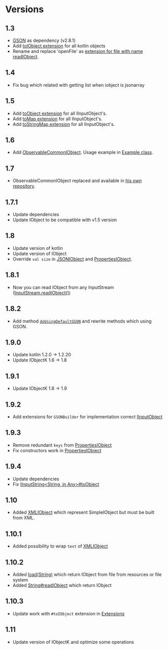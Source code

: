 # Versions

## 1.3

* [GSON](https://github.com/google/gson) as dependency (v2.8.1)
* Add [toIObject extension](src/main/kotlin/com/github/insanusmokrassar/IObjectKRealisations/Extensions.kt) for all kotlin objects
* Rename and replace 'openFile' as [extension for file with name readIObject](src/main/kotlin/com/github/insanusmokrassar/IObjectKRealisations/Extensions.kt).

## 1.4

* Fix bug which related with getting list when iobject is jsonarray

## 1.5

* Add [toObject extension](src/main/kotlin/com/github/insanusmokrassar/IObjectKRealisations/Extensions.kt) for all IInputObject's.
* Add [toMap extension](src/main/kotlin/com/github/insanusmokrassar/IObjectKRealisations/Extensions.kt) for all IInputObject's.
* Add [toStringMap extension](src/main/kotlin/com/github/insanusmokrassar/IObjectKRealisations/Extensions.kt) for all IInputObject's.

## 1.6

* Add [ObservableCommonIObject](src/main/kotlin/com/github/insanusmokrassar/IObjectKRealisations/ObservableIObject.kt).
Usage example in [Example class](src/main/kotlin/com/github/insanusmokrassar/IObjectKRealisations/Example.kt).

## 1.7

* ObservableCommonIObject replaced and available in [his own repository](https://github.com/InsanusMokrassar/IObjectKObservable).

## 1.7.1

* Update dependencies
* Update IObject to be compatible with v1.5 version

## 1.8

* Update version of kotlin
* Update version of IObject
* Override `val size` in [JSONIObject](src/main/kotlin/com/github/insanusmokrassar/IObjectKRealisations/JSONIObject.kt) 
and [PropertiesIObject](src/main/kotlin/com/github/insanusmokrassar/IObjectKRealisations/PropertiesIObject.kt).

## 1.8.1

* Now you can read IObject from any InputStream
([InputStream.readIObject()](src/main/kotlin/com/github/insanusmokrassar/IObjectKRealisations/Extensions.kt))

## 1.8.2

* Add method [`doUsingDefaultGSON`](src/main/kotlin/com/github/insanusmokrassar/IObjectKRealisations/Extensions.kt) and
rewrite methods which using GSON.

## 1.9.0

* Update kotlin 1.2.0 -> 1.2.20
* Update IObjectK 1.6 -> 1.8

## 1.9.1

* Update IObjectK 1.8 -> 1.9

## 1.9.2

* Add extensions for `GSONBuilder` for implementation correct [IInputObject](src/main/kotlin/com/github/insanusmokrassar/IObjectKRealisations/Extensions.kt)

## 1.9.3

* Remove redundant `keys` from [PropertiesIObject](src/main/kotlin/com/github/insanusmokrassar/IObjectKRealisations/PropertiesIObject.kt)
* Fix constructors work in [PropertiesIObject](src/main/kotlin/com/github/insanusmokrassar/IObjectKRealisations/PropertiesIObject.kt)

## 1.9.4

* Update dependencies
* Fix [IInputString<String, in Any>#toObject](src/main/kotlin/com/github/insanusmokrassar/IObjectKRealisations/Extensions.kt#25)

## 1.10

* Added [XMLIObject](src/main/kotlin/com/github/insanusmokrassar/IObjectKRealisations/XMLIObject.kt) which represent SimpleIObject but must be built from XML.

## 1.10.1

* Added possibility to wrap `text` of [XMLIObject](src/main/kotlin/com/github/insanusmokrassar/IObjectKRealisations/XMLIObject.kt)

## 1.10.2

* Added [load(String)](src/main/kotlin/com/github/insanusmokrassar/IObjectKRealisations/Utils.kt) which return IObject from
file from resources or file system
* Added [String#readIObject](src/main/kotlin/com/github/insanusmokrassar/IObjectKRealisations/Extensions.kt) which return IObject 

## 1.10.3

* Update work with `#toIObject` extension in [Extensions](src/main/kotlin/com/github/insanusmokrassar/IObjectKRealisations/Extensions.kt)

## 1.11

* Update version of IObjectK and optimize some operations
